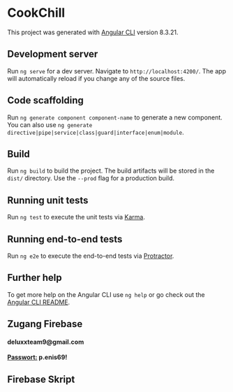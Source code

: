 # CookChill

This project was generated with [Angular CLI](https://github.com/angular/angular-cli) version 8.3.21.

## Development server

Run `ng serve` for a dev server. Navigate to `http://localhost:4200/`. The app will automatically reload if you change any of the source files.

## Code scaffolding

Run `ng generate component component-name` to generate a new component. You can also use `ng generate directive|pipe|service|class|guard|interface|enum|module`.

## Build

Run `ng build` to build the project. The build artifacts will be stored in the `dist/` directory. Use the `--prod` flag for a production build.

## Running unit tests

Run `ng test` to execute the unit tests via [Karma](https://karma-runner.github.io).

## Running end-to-end tests

Run `ng e2e` to execute the end-to-end tests via [Protractor](http://www.protractortest.org/).

## Further help

To get more help on the Angular CLI use `ng help` or go check out the [Angular CLI README](https://github.com/angular/angular-cli/blob/master/README.md).

## Zugang Firebase
<h4>deluxxteam9@gmail.com</h4>
<b><u>Passwort:</u> p.enis69!</b>

## Firebase Skript
<!-- The core Firebase JS SDK is always required and must be listed first -->
<script src="https://www.gstatic.com/firebasejs/7.6.1/firebase-app.js"></script>

<!-- TODO: Add SDKs for Firebase products that you want to use
     https://firebase.google.com/docs/web/setup#available-libraries -->
<script src="https://www.gstatic.com/firebasejs/7.6.1/firebase-analytics.js"></script>

<script>
  // Your web app's Firebase configuration
  var firebaseConfig = {
    apiKey: "AIzaSyAheiLsW-Y_b8bYi-_MHPvWJZkLCyGfx1U",
    authDomain: "cook-chill.firebaseapp.com",
    databaseURL: "https://cook-chill.firebaseio.com",
    projectId: "cook-chill",
    storageBucket: "cook-chill.appspot.com",
    messagingSenderId: "328793357395",
    appId: "1:328793357395:web:987a443bab0dc0be929aa6",
    measurementId: "G-4YX6G18V9X"
  };
  // Initialize Firebase
  firebase.initializeApp(firebaseConfig);
  firebase.analytics();
</script>
